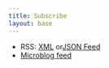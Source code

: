 ```yaml
---
title: Subscribe
layout: base
---
```


- RSS: [XML](/feed.xml) or[JSON Feed](/feed.json)
- [Microblog feed](https://toot.rknight.me/feed.json)
